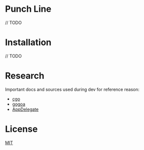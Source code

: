 Punch Line
=====================

// TODO

# Installation

// TODO

# Research

Important docs and sources used during dev for reference reason:

  * [cgo](https://golang.org/cmd/cgo)
  * [gogoa](https://github.com/alediaferia/gogoa)
  * [AppDelegate](https://stackoverflow.com/a/25512400/10364676)

# License

[MIT](LICENSE)

